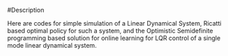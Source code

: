 #Description

Here are codes for simple simulation of a Linear Dynamical System, Ricatti based optimal policy for such a system, and the Optimistic Semidefinite programming based solution for online learning for LQR control of a single mode linear dynamical system.
